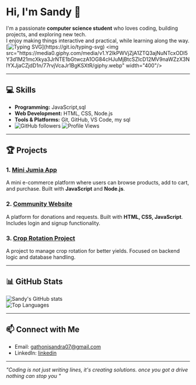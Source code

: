 # Hi, I'm Sandy 👋

I'm a passionate **computer science student** who loves coding, building projects, and exploring new tech.  
I enjoy making things interactive and practical, while learning along the way.  
[![Typing SVG](https://readme-typing-svg.herokuapp.com?font=Fira+Code&pause=1000&color=F79E4C&width=435&lines=Hi%2C+I'm+Sandy!;Welcome+to+my+GitHub+profile!;I+love+coding+%26+creating+cool+projects!)](https://git.io/typing-svg)
<img src="https://media0.giphy.com/media/v1.Y2lkPWVjZjA1ZTQ3ajNuNTcxODI5Y3d1M21mcXkya3JrNTE1bGtwczA1OG84cHJuMjBtcSZlcD12MV9naWZzX3NlYXJjaCZjdD1n/77rvjVcaJr1BgKSXtR/giphy.webp" width="400"/>



---

## 💻 Skills

- **Programming:** JavaScript,sql  
- **Web Development:** HTML, CSS, Node.js  
- **Tools & Platforms:** Git, GitHub, VS Code, my sql
- ![GitHub followers](https://img.shields.io/github/followers/yourusername?label=Follow&style=social)
![Profile Views](https://komarev.com/ghpvc/?username=yourusername&color=blue)


---

## 🏆 Projects

### 1. [Mini Jumia App](your-link-here)
A mini e-commerce platform where users can browse products, add to cart, and purchase. Built with **JavaScript** and **Node.js**.

### 2. [Community Website](https://github.com/wanjikusandra/CRISIS-ASSISTANCE-)
A platform for donations and requests. Built with **HTML, CSS, JavaScript**. Includes login and signup functionality.

### 3. [Crop Rotation Project](your-link-here)
A project to manage crop rotation for better yields. Focused on backend logic and database handling.  


---

## 📊 GitHub Stats

![Sandy's GitHub stats](https://github-readme-stats.vercel.app/api?username=wanjikusandra&show_icons=true&theme=radical)  
![Top Languages](https://github-readme-stats.vercel.app/api/top-langs/?username=yourusername&layout=compact&theme=radical)

---

## 📫 Connect with Me

- Email: gathonisandra07@gmail.com 
- LinkedIn: [linkedin](https://linkedin.com/in/yourprofile)  

---

*"Coding is not just writing lines, it's creating solutions.
once you got a drive nothing can stop you "*


<!--
**wanjikusandra/wanjikusandra** is a ✨ _special_ ✨ repository because its `README.md` (this file) appears on your GitHub profile.

Here are some ideas to get you started:

- 🔭 I’m currently working on ...
- 🌱 I’m currently learning ...
- 👯 I’m looking to collaborate on ...
- 🤔 I’m looking for help with ...
- 💬 Ask me about ...
- 📫 How to reach me: ...
- 😄 Pronouns: ...
- ⚡ Fun fact: ...
-->
